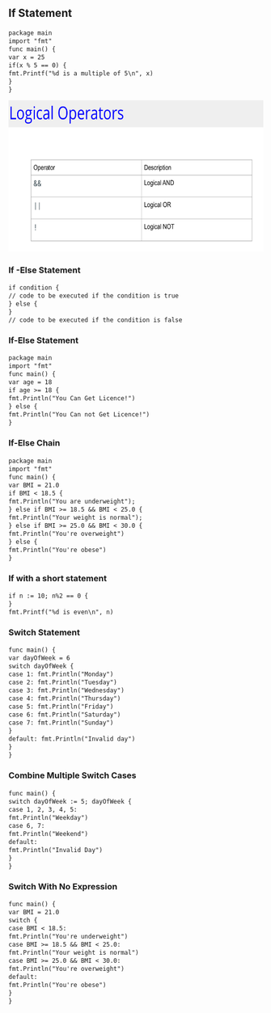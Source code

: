 ## If Statement

```
package main
import "fmt"
func main() {
var x = 25
if(x % 5 == 0) {
fmt.Printf("%d is a multiple of 5\n", x)
}
}
```

<img src="./img/logical.png" width="600" height="300" />


### If -Else Statement
```
if condition {
// code to be executed if the condition is true
} else {
}
// code to be executed if the condition is false
```
### If-Else Statement
```
package main
import "fmt"
func main() {
var age = 18
if age >= 18 {
fmt.Println("You Can Get Licence!")
} else {
fmt.Println("You Can not Get Licence!")
}
```

### If-Else Chain
```
package main
import "fmt"
func main() {
var BMI = 21.0
if BMI < 18.5 {
fmt.Println("You are underweight");
} else if BMI >= 18.5 && BMI < 25.0 {
fmt.Println("Your weight is normal");
} else if BMI >= 25.0 && BMI < 30.0 {
fmt.Println("You're overweight")
} else {
fmt.Println("You're obese")
}
```

### If with a short statement

```
if n := 10; n%2 == 0 {
}
fmt.Printf("%d is even\n", n)
```
### Switch Statement
```
func main() {
var dayOfWeek = 6
switch dayOfWeek {
case 1: fmt.Println("Monday")
case 2: fmt.Println("Tuesday")
case 3: fmt.Println("Wednesday")
case 4: fmt.Println("Thursday")
case 5: fmt.Println("Friday")
case 6: fmt.Println("Saturday")
case 7: fmt.Println("Sunday")
}
default: fmt.Println("Invalid day")
}
}
```
### Combine Multiple Switch Cases
```
func main() {
switch dayOfWeek := 5; dayOfWeek {
case 1, 2, 3, 4, 5:
fmt.Println("Weekday")
case 6, 7:
fmt.Println("Weekend")
default:
fmt.Println("Invalid Day")
}
}
```

### Switch With No Expression

```
func main() {
var BMI = 21.0
switch {
case BMI < 18.5:
fmt.Println("You're underweight")
case BMI >= 18.5 && BMI < 25.0:
fmt.Println("Your weight is normal")
case BMI >= 25.0 && BMI < 30.0:
fmt.Println("You're overweight")
default:
fmt.Println("You're obese")
}
}
```